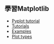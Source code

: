 
## 學習Matplotlib
- [Pyplot tutorial](https://matplotlib.org/stable/tutorials/introductory/pyplot.html#sphx-glr-tutorials-introductory-pyplot-py)
- [Tutorials](https://matplotlib.org/stable/tutorials/index.html#)
- [Examples](https://matplotlib.org/stable/gallery/index.html)
- [Plot types](https://matplotlib.org/stable/plot_types/index.html)
